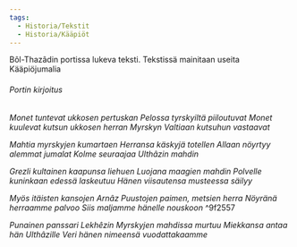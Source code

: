 ```yaml
---
tags:
  - Historia/Tekstit
  - Historia/Kääpiöt
---
```

Bôl-Thazâdin portissa lukeva teksti. Tekstissä mainitaan useita Kääpiöjumalia

###### Portin kirjoitus

*Monet tuntevat ukkosen pertuskan 
Pelossa tyrskyiltä piiloutuvat 
Monet kuulevat kutsun ukkosen herran 
Myrskyn Valtiaan kutsuhun vastaavat*

*Mahtia myrskyjen kumartaen 
Herransa käskyjä totellen 
Allaan nöyrtyy alemmat jumalat 
Kolme seuraajaa Ulthâzin mahdin*

*Grezli kultainen kaapunsa liehuen 
Luojana maagien mahdin 
Polvelle kuninkaan edessä laskeutuu 
Hänen viisautensa musteessa säilyy*

*Myös itäisten kansojen 
Arnâz Puustojen paimen, metsien herra 
Nöyränä herraamme palvoo 
Siis maljamme hänelle nouskoon* ^9f2557

*Punainen panssari Lekhêzin 
Myrskyjen mahdissa murtuu 
Miekkansa antaa hän Ulthâzille 
Veri hänen nimeensä vuodattakaamme*